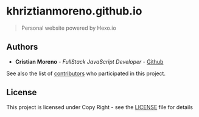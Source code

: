 # khriztianmoreno.github.io
> Personal website powered by Hexo.io

## Authors

* **Cristian Moreno** - *FullStack JavaScript Developer* - [Github](https://github.com/khriztianmoreno)

See also the list of [contributors](https://github.com/khriztianmoreno/khriztianmoreno.github.io/contributors) who participated in this project.

## License

This project is licensed under Copy Right - see the [LICENSE](LICENSE) file for details

